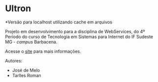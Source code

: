 # Ultron

*Versão para localhost utilizando cache em arquivos

Projeto em desenvolvimento para a disciplina de WebServices, do 4º Período do curso de Tecnologia em Sistemas para Internet do IF Sudeste MG - *campus* Barbacena.

Acesse o [site](https://jose-de-melo.github.io/ultron/) para mais informações.

Autores:
- José de Melo
- Tarlles Roman
